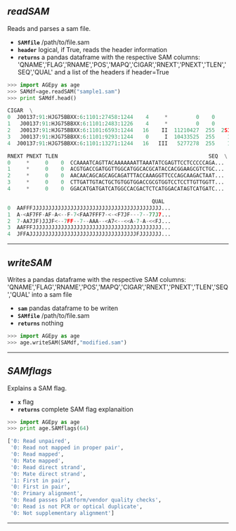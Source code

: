 ## ___readSAM___

Reads and parses a sam file.
* **`SAMfile`** /path/to/file.sam
* **`header`** logical, if True, reads the header information
* **`returns`** a pandas dataframe with the respective SAM columns: 'QNAME','FLAG','RNAME','POS','MAPQ','CIGAR','RNEXT','PNEXT','TLEN','SEQ','QUAL' and a list of the headers if header=True

```python
>>> import AGEpy as age
>>> SAMdf=age.readSAM("sample1.sam")
>>> print SAMdf.head()

CIGAR  \
0  J00137:91:HJG75BBXX:6:1101:27458:1244    4     *         0    0       *   
1   J00137:91:HJG75BBXX:6:1101:2483:1226    4     *         0    0       *   
2   J00137:91:HJG75BBXX:6:1101:6593:1244   16    II  11210427  255  2S146M   
3   J00137:91:HJG75BBXX:6:1101:9293:1244    0     I  10433525  255    150M   
4  J00137:91:HJG75BBXX:6:1101:13271:1244   16   III   5277278  255    150M   

RNEXT PNEXT TLEN                                                SEQ  \
0     *     0    0  CCAAAATCAGTTACAAAAAAATTAAATATCGAGTTCCTCCCCCAGA...   
1     *     0    0  ACGTGACCGATGGTTGGCATGGCACGCATACCACGGAAGCGTCTGC...   
2     *     0    0  AACAACAGCAGCAGCAGATTTACCAAAGGTTCCCAGCAAGACTAAT...   
3     *     0    0  CTTGATTGTACTGCTGTGGTGGACCGCGTGGTCCTCCTTGTTGGTT...   
4     *     0    0  GGACATGATGATCATGGCCACGACTCTCATGGACATAGTCATGATC...   

                                              QUAL  
0  AAFFFJJJJJJJJJJJJJJJJJJJJJJJJJJJJJJJJJJJJJJJJJ...  
1  A-<AF7FF-AF-A<--F-7<FAA7FFF7-<-<F7JF---7--77J7...  
2  7-AA7JF)JJJF<--7FF--7--AAA--<A7<--<<A-7-A-<<FJ...  
3  AAFFFJJJJJJJJJJJJJJJJJJJJJJJJJJJJJJJJJJJJJJJJJ...  
4  JFFAJJJJJJJJJJJJJJJJJJJJJJJJJJJJJJJJJJFJJJJJJJ...
```
___

## ___writeSAM___
Writes a pandas dataframe with the respective SAM columns: 'QNAME','FLAG','RNAME','POS','MAPQ','CIGAR','RNEXT','PNEXT','TLEN','SEQ','QUAL' into a sam file
* **`sam`** pandas dataframe to be writen
* **`SAMfile`** /path/to/file.sam
* **`returns`** nothing

```python
>>> import AGEpy as age
>>> age.writeSAM(SAMdf,"modified.sam")
```
___

## ___SAMflags___
Explains a SAM flag.

* **`x`** flag
* **`returns`** complete SAM flag explanaition

```python
>>> import AGEpy as age
>>> print age.SAMflags(64)

['0: Read unpaired',
 '0: Read not mapped in proper pair',
 '0: Read mapped',
 '0: Mate mapped',
 '0: Read direct strand',
 '0: Mate direct strand',
 '1: First in pair',
 '0: First in pair',
 '0: Primary alignment',
 '0: Read passes platform/vendor quality checks',
 '0: Read is not PCR or optical duplicate',
 '0: Not supplementary alignment']
 ```
 ___
